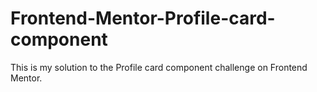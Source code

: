 # Frontend-Mentor-Profile-card-component
This is my solution to the Profile card component challenge on Frontend Mentor.
